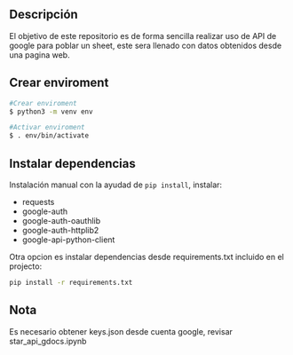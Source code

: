 ## Descripción

El objetivo de este repositorio es de forma sencilla realizar uso de API de google para poblar un sheet, este sera llenado con datos obtenidos desde una pagina web.


## Crear enviroment

``` bash
#Crear enviroment
$ python3 -m venv env

#Activar enviroment
$ . env/bin/activate
```


## Instalar dependencias

Instalación manual con la ayudad de `pip install`, instalar:
- requests
- google-auth 
- google-auth-oauthlib 
- google-auth-httplib2 
- google-api-python-client

Otra opcion es instalar dependencias desde requirements.txt incluido en el projecto:

```bash
pip install -r requirements.txt
```

## Nota
Es necesario obtener keys.json desde cuenta google, revisar star_api_gdocs.ipynb